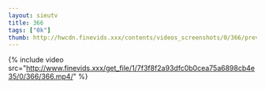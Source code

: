 ```yaml
--- 
layout: sieutv
title: 366
tags: ["0k"]
thumb: http://hwcdn.finevids.xxx/contents/videos_screenshots/0/366/preview.mp4.jpg
---
```

{% include video src="http://www.finevids.xxx/get_file/1/7f3f8f2a93dfc0b0cea75a6898cb4e35/0/366/366.mp4/" %} 

